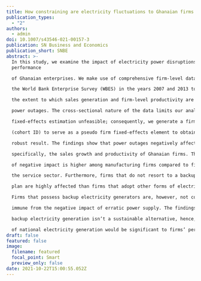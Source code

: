 ```yaml
---
title: How constraining are electricity fluctuations to Ghanaian firms’ performance?
publication_types:
  - "2"
authors:
  - admin
doi: 10.1007/s43546-021-00157-3
publication: SN Business and Economics
publication_short: SNBE
abstract: >-
  In this study, we examine the impact of electricity power disruptions on the
  performance

  of Ghanaian enterprises. We make use of comprehensive firm-level data from

  the World Bank Enterprise Survey (WBES) in the years 2007 and 2013 to ascertain

  the extent to which sales generation and firm-level productivity are affected by

  power outages. The cross-sectional nature of the data limits our analysis and makes

  fixed-effects estimation unfeasible; consequently, we generate a firm cohort identification

  (cohort ID) to serve as a pseudo firm fixed-effects element to obtain a more

  robust result. The findings show that power outages negatively affect firm performance;

  specifically, the sales growth and productivity of Ghanaian firms. The magnitude

  of negative impact is higher among manufacturing firms compared to firms in

  the service sector. Furthermore, firms that do not resort to a backup electricity generation

  plan are highly affected than firms that adopt other forms of electricity generation.

  Firms that possess backup electricity generators are, however, not completely

  immune from the negative impact of erratic power supply. The findings suggest that

  backup electricity generation isn’t a sustainable alternative, hence, the improvement

  of national electricity generation would be significant to firms’ performance.
draft: false
featured: false
image:
  filename: featured
  focal_point: Smart
  preview_only: false
date: 2021-10-22T15:00:55.052Z
---
```

